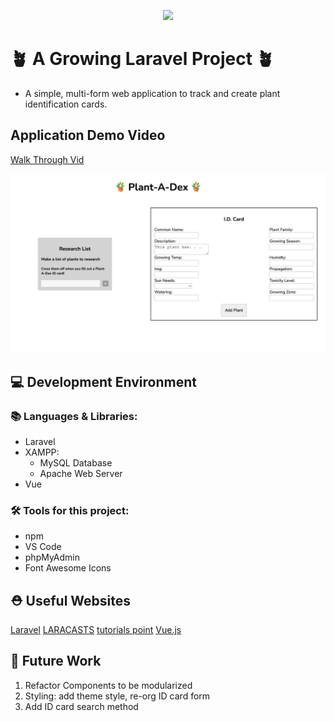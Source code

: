 <p align="center"><a href="https://laravel.com" target="_blank"><img src="https://raw.githubusercontent.com/laravel/art/master/logo-lockup/5%20SVG/2%20CMYK/1%20Full%20Color/laravel-logolockup-cmyk-red.svg" width="400"></a></p>


# 🪴 A Growing Laravel Project 🪴

* A simple, multi-form web application to track and create plant identification cards. 



## Application Demo Video
[Walk Through Vid](https://youtu.be/671CYY7cff0)

![Screen Shot of Plant-a-Dex UI](public/images/plantadex_ui.png?raw=true "🪴")



## 💻 Development Environment
### 📚 Languages & Libraries:

- Laravel
- XAMPP:
  - MySQL Database
  - Apache Web Server
- Vue



### 🛠 Tools for this project: 

- npm
- VS Code
- phpMyAdmin
- Font Awesome Icons



## ⛑ Useful Websites
[Laravel](https://laravel.com)
[LARACASTS](https://laracasts.com/topics/vue)
[tutorials point](https://www.tutorialspoint.com/laravel/index.htm)
[Vue.js](https://vuejs.org)




## 🧱 Future Work
1. Refactor Components to be modularized
1. Styling: add theme style, re-org ID card form
1. Add ID card search method

